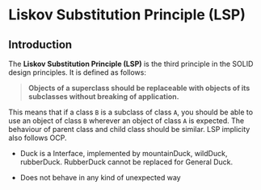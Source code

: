 # Liskov Substitution Principle (LSP)

## Introduction

The **Liskov Substitution Principle (LSP)** is the third principle in the SOLID design principles. It is defined as follows:

> **Objects of a superclass should be replaceable with objects of its subclasses without breaking of application.**

This means that if a class `B` is a subclass of class `A`, you should be able to use an object of class `B` wherever an object of class `A` is expected. The behaviour of parent class and child class should be similar. LSP implicity also follows OCP. 

- Duck is a Interface, implemented by mountainDuck, wildDuck, rubberDuck. RubberDuck cannot be replaced for General Duck.

- Does not behave in any kind of unexpected way